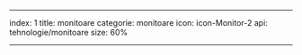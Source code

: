 ---

index: 1
title: monitoare
categorie: monitoare
icon: icon-Monitor-2
api: tehnologie/monitoare
size: 60%

---